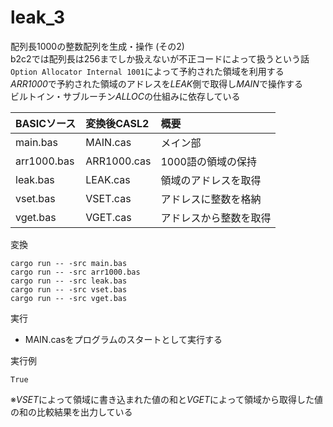 # leak_3

配列長1000の整数配列を生成・操作 (その2)  
b2c2では配列長は256までしか扱えないが不正コードによって扱うという話  
`Option Allocator Internal 1001`によって予約された領域を利用する  
*ARR1000*で予約された領域のアドレスを*LEAK*側で取得し*MAIN*で操作する  
ビルトイン・サブルーチン*ALLOC*の仕組みに依存している  


| BASICソース   | 変換後CASL2 | 概要                        |
|:--------------|:------------|:----------------------------|
| main.bas      | MAIN.cas    | メイン部                    |
| arr1000.bas   | ARR1000.cas | 1000語の領域の保持          |
| leak.bas      | LEAK.cas    | 領域のアドレスを取得        |
| vset.bas      | VSET.cas    | アドレスに整数を格納        |
| vget.bas      | VGET.cas    | アドレスから整数を取得      |


変換  
```
cargo run -- -src main.bas
cargo run -- -src arr1000.bas
cargo run -- -src leak.bas
cargo run -- -src vset.bas
cargo run -- -src vget.bas
```

実行  
 - MAIN.casをプログラムのスタートとして実行する


実行例  
```
True
```
※*VSET*によって領域に書き込まれた値の和と*VGET*によって領域から取得した値の和の比較結果を出力している  

